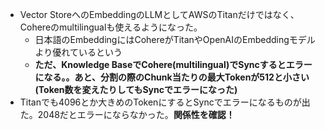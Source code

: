 - Vector StoreへのEmbeddingのLLMとしてAWSのTitanだけではなく、Cohereのmultilingualも使えるようになった。
  - 日本語のEmbeddingにはCohereがTitanやOpenAIのEmbeddingモデルより優れているという
  - **ただ、Knowledge BaseでCohere(multilingual)でSyncするとエラーになる。。あと、分割の際のChunk当たりの最大Tokenが512と小さい(Token数を変えたりしてもSyncでエラーになった)**
- Titanでも4096とか大きめのTokenにするとSyncでエラーになるものが出た。2048だとエラーにならなかった。**関係性を確認！**